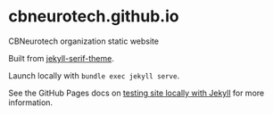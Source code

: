 # cbneurotech.github.io
CBNeurotech organization static website

Built from [jekyll-serif-theme]("https://github.com/zerostaticthemes/jekyll-serif-theme).

Launch locally with `bundle exec jekyll serve`.

See the GitHub Pages docs on [testing site locally with Jekyll](https://docs.github.com/en/pages/setting-up-a-github-pages-site-with-jekyll/testing-your-github-pages-site-locally-with-jekyll) for more information.

